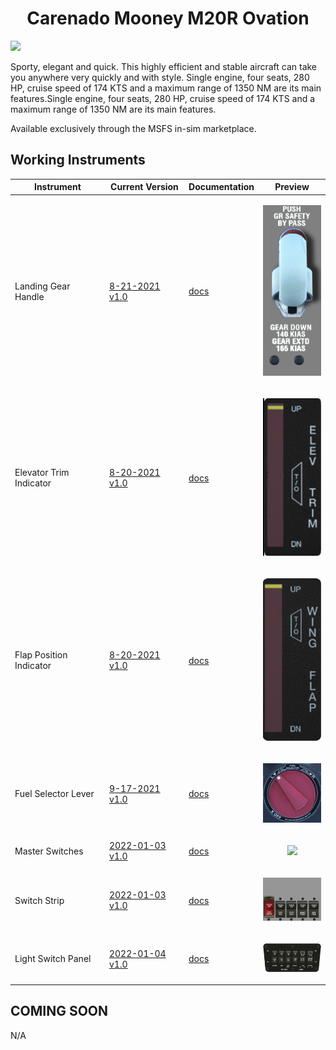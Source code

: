 <!-- PROJECT LOGO -->
<p align="center">
  <h1 align="center">Carenado Mooney M20R Ovation</h1>
</p>
<p><img src="https://user-images.githubusercontent.com/75218511/133450810-00e7ae37-2f84-47d4-9b09-e3c3af8996bc.png" width="600"/></p>
<p>Sporty, elegant and quick. This highly efficient and stable aircraft can take you anywhere very quickly and with style. Single engine, four seats, 280 HP, cruise speed of 174 KTS and a maximum range of 1350 NM are its main features.Single engine, four seats, 280 HP, cruise speed of 174 KTS and a maximum range of 1350 NM are its main features.</p>
<p>Available exclusively through the MSFS in-sim marketplace. </p>
<!-- TABLE OF CONTENTS 
<details open="open">
  <summary><h2 style="display: inline-block">Table of Contents</h2></summary>
  <ol>
    <li>
      <a href="#about-the-project">About The Project</a>
      <ul>
        <li><a href="#built-with">Built With</a></li>
      </ul>
    </li>
    <li>
      <a href="#getting-started">Getting Started</a>
      <ul>
        <li><a href="#prerequisites">Prerequisites</a></li>
        <li><a href="#installation">Installation</a></li>
      </ul>
    </li>
    <li><a href="#usage">Usage</a></li>
    <li><a href="#roadmap">Roadmap</a></li>
    <li><a href="#contributing">Contributing</a></li>

  </ol>
</details>

-->

<!-- ABOUT THE PROJECT -->
## Working Instruments

Instrument | Current Version | Documentation | Preview
-------------|-----------------|--------------|--------------
Landing Gear Handle | [8-21-2021 v1.0](/msfs2020/Mooney_M20R/MooneyM20R-Landing%20Gear%20Handle/MooneyM20R-Landing%20Gear%20Handle.siff) | [docs](/msfs2020/Mooney_M20R/MooneyM20R-Landing%20Gear%20Handle) | <p align="center"><img src="/msfs2020/Mooney_M20R/MooneyM20R-Landing%20Gear%20Handle/50de3a1d-27f0-4dd0-2f3d-76883c5152fc/preview.png" width="100"> </p>
Elevator Trim Indicator | [8-20-2021 v1.0](/msfs2020/Mooney_M20R/Mooney_M20R-Elevator%20Trim%20Indicator/Mooney_M20R-Elevator%20Trim%20Indicator.siff) | [docs](/msfs2020/Mooney_M20R/Mooney_M20R-Elevator%20Trim%20Indicator) | <p align="center"><img src="/msfs2020/Mooney_M20R/Mooney_M20R-Elevator%20Trim%20Indicator/603122ab-ee68-478c-aae5-1760205805e8/preview.png" width="100"> </p>
Flap Position Indicator | [8-20-2021 v1.0](/msfs2020/Mooney_M20R/Mooney_M20R-Flap%20Position%20Indicator/Mooney_M20R-Flap%20Position%20Indicator.siff) | [docs](/msfs2020/Mooney_M20R/Mooney_M20R-Flap%20Position%20Indicator) | <p align="center"><img src="/msfs2020/Mooney_M20R/Mooney_M20R-Flap%20Position%20Indicator/fec19add-53ae-43f0-a172-93b060daa15f/preview.png" width="100"> </p>
Fuel Selector Lever | [9-17-2021 v1.0](/msfs2020/Mooney_M20R/Mooney_M20R-Fuel_Selector/Mooney%20M20R%20-%20Fuel%20Selector%20Valve.siff) | [docs](/msfs2020/Mooney_M20R/Mooney_M20R-Fuel_Selector) | <p align="center"><img src="/msfs2020/Mooney_M20R/Mooney_M20R-Fuel_Selector/70288236-fe2f-4827-1e92-bb2d9c266f85/preview.png" width="100"> </p>
Master Switches | [2022-01-03 v1.0](/msfs2020/Mooney_M20R/MooneyM20R-Master_Switches/Mooney%20M20R%20-%20Master%20Switches.siff) | [docs](/msfs2020/Mooney_M20R/MooneyM20R-Master_Switches) | <p align="center"><img src="https://user-images.githubusercontent.com/75218511/147998319-c62ccd65-7e40-4de0-bcdd-73adba415b09.png" width="100"> </p>
Switch Strip | [2022-01-03 v1.0](/msfs2020/Mooney_M20R/MooneyM20R-Switch_Strip/Mooney%20M20R%20-%20Switch%20strip.siff) | [docs](/msfs2020/Mooney_M20R/MooneyM20R-Switch_Strip) | <p align="center"><img src="/msfs2020/Mooney_M20R/MooneyM20R-Switch_Strip/1a6d7dbe-18f3-4195-b909-cb3b55b3c09f/preview.png" width="100">
Light Switch Panel | [2022-01-04 v1.0](/msfs2020/Mooney_M20R/Mooney_M20R-Light_Switch_Panel/Mooney%20M20R%20-%20Light%20Swtich%20Panel.siff) | [docs](/msfs2020/Mooney_M20R/Mooney_M20R-Light_Switch_Panel) | <p align="center"><img src="/msfs2020/Mooney_M20R/Mooney_M20R-Light_Switch_Panel/df81c7ff-938a-4791-bb33-4ef4d77b7bb3/preview.png" width="100"> 
</p>

## COMING SOON
N/A











